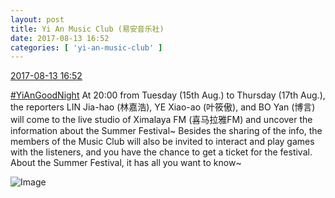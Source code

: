 ```yaml
---
layout: post
title: Yi An Music Club (易安音乐社)
date: 2017-08-13 16:52
categories: [ 'yi-an-music-club' ]
---
```


<div class="weibo-info">
  <a href="http://weibo.com/6094546964/FgV5wevV4">2017-08-13 16:52</a>
</div>

[#YiAnGoodNight](http://weibo.com/p/10080892b104a59bff303ca883e7931b5b916e) At 20:00 from Tuesday (15th Aug.) to Thursday (17th Aug.), the reporters LIN Jia-hao (林嘉浩), YE Xiao-ao (叶筱傲), and BO Yan (博言) will come to the live studio of Ximalaya FM (喜马拉雅FM) and uncover the information about the Summer Festival~ Besides the sharing of the info, the members of the Music Club will also be invited to interact and play games with the listeners, and you have the chance to get a ticket for the festival. About the Summer Festival, it has all you want to know~

<!-- more -->

![Image](http://wx2.sinaimg.cn/mw690/006Es64Agy1fii73bkae5j31ww2pgnpg.jpg)
